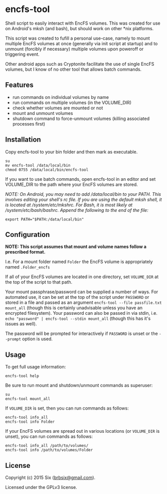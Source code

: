 # encfs-tool

Shell script to easily interact with EncFS volumes. This was created for use on Android's mksh (and bash), but should work on other *nix platforms.

This script was created to fufill a personal use-case, namely to mount multiple EncFS volumes at once (generally via init script at startup) and to unmount (forcibly if necessary) multiple volumes upon poweroff or triggering event.

Other android apps such as Cryptonite facilitate the use of single EncFS volumes, but I know of no other tool that allows batch commands.


Features
--------

* run commands on individual volumes by name
* run commands on multiple volumes (in the VOLUME_DIR)
* check whether volumes are mounted or not
* mount and unmount volumes
* shutdown command to force-unmount volumes (killing associated processes first)

Installation
------------

Copy encfs-tool to your bin folder and then mark as executable.

```
su
mv encfs-tool /data/local/bin
chmod 0755 /data/local/bin/encfs-tool
```

If you want to use batch commands, open encfs-tool in an editor and set VOLUME_DIR to the path where your EncFS volumes are stored.

*NOTE: On Android, you may need to add /data/local/bin to your PATH. This involves editing your shell's rc file. If you are using the default mksh shell, it is located at /system/etc/mkshrc. For Bash, it is most likely at /system/etc/bash/bashrc. Append the following to the end of the file:*

```export PATH="$PATH:/data/local/bin"```


Configuration
-------------

**NOTE: This script assumes that mount and volume names follow a prescribed format.**

I.e. For a mount folder named `Folder` the EncFS volume is appropriately named `.Folder_encfs`

If all of your EncFS volumes are located in one directory, set `VOLUME_DIR` at the top of the script to that path.

Your mount passphrase/password can be supplied a number of ways. For automated use, it can be set at the top of the script under `PASSWORD` or stored in a file and passed as an argument `encfs-tool --file passfile.txt mount_all` (though this is certainly unadvisable unless you have an encrypted filesystem). Your password can also be passed in via stdin, i.e. `echo "password" | encfs-tool --stdin mount_all` (though this has it's issues as well).

The password will be prompted for interactively if `PASSWORD` is unset or the `--prompt` option is used.


Usage
-----

To get full usage information:

```encfs-tool help```

Be sure to run mount and shutdown/unmount commands as superuser:

```
su
encfs-tool mount_all
```

If ```VOLUME_DIR``` is set, then you can run commands as follows:

```
encfs-tool info_all
encfs-tool info Folder
```

If your EncFS volumes are spread out in various locations (or ```VOLUME_DIR``` is unset), you can run commands as follows:

```
encfs-tool info_all /path/to/volumes/
encfs-tool info /path/to/volumes/Folder
```

License
-------

Copyright (c) 2015 Six (brbsix@gmail.com).

Licensed under the GPLv3 license.
